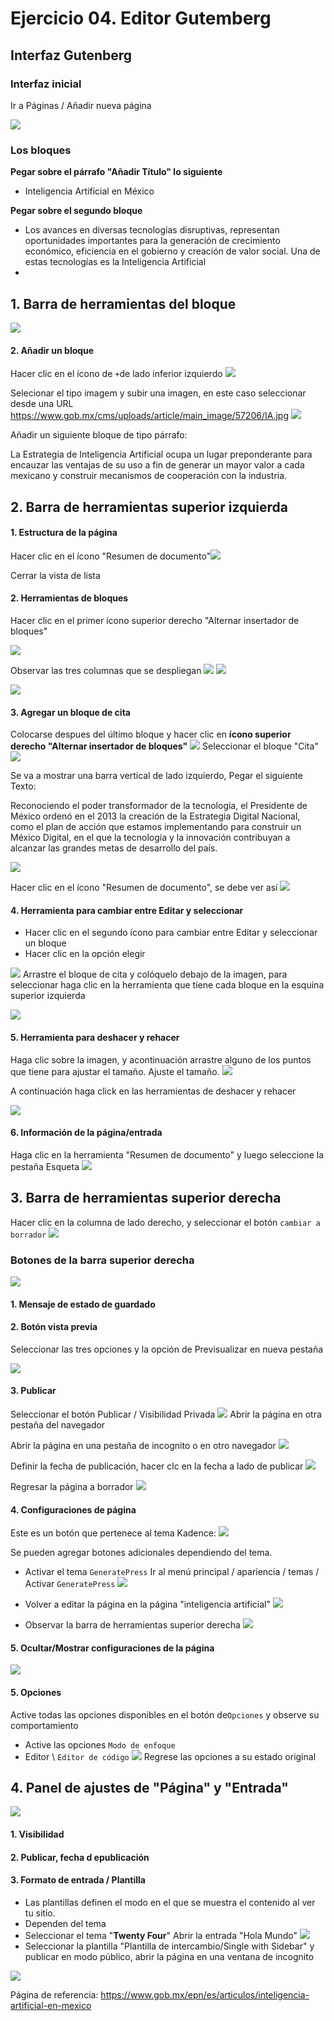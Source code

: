 
# Ejercicio 04. Editor Gutemberg

## Interfaz Gutenberg

### Interfaz inicial
Ir a Páginas / Añadir nueva página

![](https://i.imgur.com/O2I7GrR.png)

### Los bloques
**Pegar sobre el párrafo "Añadir Título" lo siguiente**
- Inteligencia Artificial en México

**Pegar sobre el segundo bloque** 
- Los avances en diversas tecnologías disruptivas, representan oportunidades importantes para la generación de crecimiento económico, eficiencia en el gobierno y creación de valor social. Una de estas tecnologías es la Inteligencia Artificial
- 
## 1. Barra de herramientas del bloque 
![](https://i.imgur.com/tIU9uHm.png)

#### 2.  Añadir un bloque
Hacer clic en el ícono de `+`de lado inferior izquierdo
![](https://i.imgur.com/F4CKAdQ.png)


Selecionar el tipo imagem y subir una imagen, en este caso seleccionar desde una URL
https://www.gob.mx/cms/uploads/article/main_image/57206/IA.jpg
![](https://i.imgur.com/gaJSFZs.png)

Añadir un siguiente bloque de tipo  párrafo: 

La Estrategia de Inteligencia Artificial ocupa un lugar preponderante para encauzar las ventajas de su uso a fin de generar un mayor valor a cada mexicano y construir mecanismos de cooperación con la industria.

## 2. Barra de herramientas superior izquierda
#### 1. Estructura de la página
Hacer clic en el ícono "Resumen de documento"![](https://i.imgur.com/QHdtlnz.png)

Cerrar la vista de lista

#### 2.  Herramientas de bloques
Hacer clic en el primer ícono superior derecho "Alternar insertador de bloques"

![](https://i.imgur.com/lEoOoVt.png)

Observar las tres columnas que se despliegan
![](https://i.imgur.com/PnH1Ou0.png)
![](https://i.imgur.com/p1F3yTs.png)

![](https://i.imgur.com/OlV86IL.png)
#### 3.  Agregar un bloque de cita
Colocarse despues del último bloque y hacer clic en **ícono superior derecho "Alternar insertador de bloques"**
![](https://i.imgur.com/sta74Q1.png)
Seleccionar el bloque "Cita"
![](https://i.imgur.com/1gK0v83.png)


Se va a mostrar una barra vertical de lado izquierdo, Pegar el siguiente Texto:

Reconociendo el poder transformador de la tecnología, el Presidente de México ordenó en el 2013 la creación de la Estrategia Digital Nacional, como el plan de acción que estamos implementando para construir un México Digital, en el que la tecnología y la innovación contribuyan a alcanzar las grandes metas de desarrollo del país.

![](https://i.imgur.com/5ocBneM.png)

Hacer clic en el ícono "Resumen de documento", se debe ver así
![](https://i.imgur.com/oS7UASb.png)

#### 4. Herramienta para cambiar entre Editar y seleccionar
 - Hacer clic en el segundo ícono para cambiar entre Editar y seleccionar un bloque
- Hacer clic en la opción elegir

![](https://i.imgur.com/wFxEU2b.png)
Arrastre el bloque de cita y colóquelo debajo de la imagen, para seleccionar haga clic en la herramienta que tiene cada bloque en la esquina superior izquierda

![](https://i.imgur.com/vAlAXR6.png)
#### 5. Herramienta para deshacer y rehacer

Haga clic sobre la imagen, y acontinuación arrastre alguno de los puntos que tiene para ajustar el tamaño.
Ajuste el tamaño.
![](https://i.imgur.com/bUak3Av.png)

A continuación haga click en las herramientas de deshacer y rehacer

![](https://i.imgur.com/pdfkFHH.png)


#### 6. Información de la página/entrada
Haga clic en la herramienta  "Resumen de documento" y luego seleccione la pestaña Esqueta
![](https://i.imgur.com/8dllw9U.png)

## 3. Barra de herramientas superior derecha
Hacer clic en la columna de lado derecho, y seleccionar el botón `cambiar a borrador`
![](https://i.imgur.com/lb8X4eC.png)

### Botones de la barra superior derecha
![](https://i.imgur.com/R6d0CVP.png)
#### 1.  Mensaje de estado de guardado
#### 2.  Botón vista previa
Seleccionar las tres opciones y la opción de Previsualizar en nueva pestaña

![](https://i.imgur.com/NVqwvzI.png)

#### 3.  Publicar
Seleccionar el botón Publicar / Visibilidad Privada
![](https://i.imgur.com/iuOAe0L.png)
Abrir la página en otra pestaña del navegador

Abrir la página en una pestaña de incognito o en otro navegador
![](https://i.imgur.com/zSPD5gn.png)

Definir la fecha de publicación, hacer clc en la fecha a lado de publicar
![](https://i.imgur.com/OQEJGuU.png)




Regresar la página a borrador
![](https://i.imgur.com/6gWPGIx.png)


#### 4.  Configuraciones de página

Este es un botón que pertenece al tema Kadence:
![](https://i.imgur.com/ne1XZIF.png)


Se pueden agregar botones adicionales dependiendo del tema.
- Activar el tema  `GeneratePress` Ir al menú principal / apariencia / temas / Activar `GeneratePress`
![](https://i.imgur.com/x9vhT8n.png)

- Volver a editar la página en la página "inteligencia artificial"
![](https://i.imgur.com/TR83kMj.png)
- Observar la barra de herramientas superior derecha
![](https://i.imgur.com/EhlFOqh.png)


#### 5. Ocultar/Mostrar configuraciones de la página
![](https://i.imgur.com/QJPuv24.png)

#### 5. Opciones
Active todas las opciones disponibles en el botón de`Opciones` y observe su comportamiento
- Active las opciones `Modo de enfoque`
- Editor \ `Editor de código`
![](https://i.imgur.com/nTNDqlH.png)
Regrese las opciones a su estado original

## 4. Panel de ajustes de "Página" y "Entrada"

![](https://i.imgur.com/oEpaSHB.png)

#### 1. Visibilidad
#### 2. Publicar, fecha d epublicación
#### 3. Formato de entrada / Plantilla
- Las plantillas definen el modo en el que se muestra el contenido al ver tu sitio. 
- Dependen del tema
- Seleccionar el tema "**Twenty Four**"
Abrir la entrada "Hola Mundo"
![](https://i.imgur.com/uWSRpwW.png)
- Seleccionar la plantilla "Plantilla de intercambio/Single with Sidebar" y publicar en modo público, abrir la página en una ventana de incognito

![](https://i.imgur.com/cyX1J8Z.png)











Página de referencia: https://www.gob.mx/epn/es/articulos/inteligencia-artificial-en-mexico

<!--stackedit_data:
eyJoaXN0b3J5IjpbMTczMzA1NTE0NCwxNDE2ODY0MTI3LDE0Nj
kxMTY2MzQsMTcwNzA0ODA2OSwxNzcwNjk1NjI3XX0=
-->